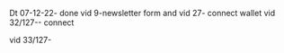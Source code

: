 Dt 07-12-22- done vid 9-newsletter form and vid 27- connect wallet
vid 32/127-- connect 

vid 33/127- 